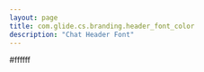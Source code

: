 ```yaml
---
layout: page
title: com.glide.cs.branding.header_font_color
description: "Chat Header Font"
---
```

#ffffff